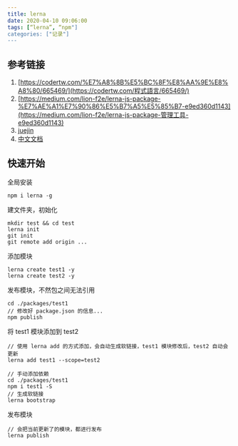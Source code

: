 ```yaml
---
title: lerna
date: 2020-04-10 09:06:00
tags: [“lerna”, “npm"]
categories: ["记录"]
---
```


## 参考链接

1. [https://codertw.com/%E7%A8%8B%E5%BC%8F%E8%AA%9E%E8%A8%80/665469/](https://codertw.com/程式語言/665469/)
2. [https://medium.com/lion-f2e/lerna-js-package-%E7%AE%A1%E7%90%86%E5%B7%A5%E5%85%B7-e9ed360d1143](https://medium.com/lion-f2e/lerna-js-package-管理工具-e9ed360d1143)
3. [juejin](https://juejin.im/post/5a989fb451882555731b88c2#heading-1)
4. [中文文档]([https://github.com/chinanf-boy/lerna-zh#%E5%85%A5%E9%97%A8](https://github.com/chinanf-boy/lerna-zh#入门))



## 快速开始

全局安装

```shell
npm i lerna -g
```

建文件夹，初始化

```shell
mkdir test && cd test
lerna init
git init
git remote add origin ...

```

添加模块

```shell
lerna create test1 -y
lerna create test2 -y
```

发布模块，不然包之间无法引用

```shell
cd ./packages/test1
// 修改好 package.json 的信息...
npm publish
```

将 test1 模块添加到 test2

```shell
// 使用 lerna add 的方式添加，会自动生成软链接，test1 模块修改后，test2 自动会更新
lerna add test1 --scope=test2

// 手动添加依赖
cd ./packages/test1
npm i test1 -S
// 生成软链接
lerna bootstrap
```

发布模块

```shell
// 会把当前更新了的模块，都进行发布
lerna publish
```



